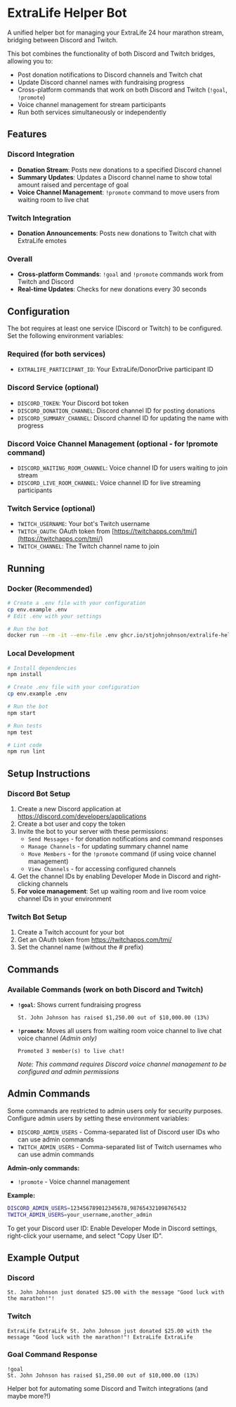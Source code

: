 # ExtraLife Helper Bot

A unified helper bot for managing your ExtraLife 24 hour marathon stream, bridging between Discord and Twitch.

This bot combines the functionality of both Discord and Twitch bridges, allowing you to:
- Post donation notifications to Discord channels and Twitch chat
- Update Discord channel names with fundraising progress
- Cross-platform commands that work on both Discord and Twitch (`!goal`, `!promote`)
- Voice channel management for stream participants
- Run both services simultaneously or independently

## Features

### Discord Integration
- **Donation Stream**: Posts new donations to a specified Discord channel
- **Summary Updates**: Updates a Discord channel name to show total amount raised and percentage of goal
- **Voice Channel Management**: `!promote` command to move users from waiting room to live chat

### Twitch Integration  
- **Donation Announcements**: Posts new donations to Twitch chat with ExtraLife emotes

### Overall
- **Cross-platform Commands**: `!goal` and `!promote` commands work from Twitch and Discord
- **Real-time Updates**: Checks for new donations every 30 seconds

## Configuration

The bot requires at least one service (Discord or Twitch) to be configured. Set the following environment variables:

### Required (for both services)
- `EXTRALIFE_PARTICIPANT_ID`: Your ExtraLife/DonorDrive participant ID

### Discord Service (optional)
- `DISCORD_TOKEN`: Your Discord bot token
- `DISCORD_DONATION_CHANNEL`: Discord channel ID for posting donations
- `DISCORD_SUMMARY_CHANNEL`: Discord channel ID for updating the name with progress

### Discord Voice Channel Management (optional - for !promote command)
- `DISCORD_WAITING_ROOM_CHANNEL`: Voice channel ID for users waiting to join stream
- `DISCORD_LIVE_ROOM_CHANNEL`: Voice channel ID for live streaming participants

### Twitch Service (optional)  
- `TWITCH_USERNAME`: Your bot's Twitch username
- `TWITCH_OAUTH`: OAuth token from [https://twitchapps.com/tmi/](https://twitchapps.com/tmi/)
- `TWITCH_CHANNEL`: The Twitch channel name to join

## Running

### Docker (Recommended)

```bash
# Create a .env file with your configuration
cp env.example .env
# Edit .env with your settings

# Run the bot
docker run --rm -it --env-file .env ghcr.io/stjohnjohnson/extralife-helper-bot:latest
```

### Local Development

```bash
# Install dependencies
npm install

# Create .env file with your configuration
cp env.example .env

# Run the bot
npm start

# Run tests
npm test

# Lint code
npm run lint
```

## Setup Instructions

### Discord Bot Setup
1. Create a new Discord application at https://discord.com/developers/applications
2. Create a bot user and copy the token
3. Invite the bot to your server with these permissions:
   - `Send Messages` - for donation notifications and command responses
   - `Manage Channels` - for updating summary channel name
   - `Move Members` - for the `!promote` command (if using voice channel management)
   - `View Channels` - for accessing configured channels
4. Get the channel IDs by enabling Developer Mode in Discord and right-clicking channels
5. **For voice management**: Set up waiting room and live room voice channel IDs in your environment

### Twitch Bot Setup  
1. Create a Twitch account for your bot
2. Get an OAuth token from https://twitchapps.com/tmi/
3. Set the channel name (without the # prefix)

## Commands

### Available Commands (work on both Discord and Twitch)
- **`!goal`**: Shows current fundraising progress
  ```
  St. John Johnson has raised $1,250.00 out of $10,000.00 (13%)
  ```

- **`!promote`**: Moves all users from waiting room voice channel to live chat voice channel *(Admin only)*
  ```
  Promoted 3 member(s) to live chat!
  ```
  *Note: This command requires Discord voice channel management to be configured and admin permissions*

## Admin Commands

Some commands are restricted to admin users only for security purposes. Configure admin users by setting these environment variables:

- `DISCORD_ADMIN_USERS` - Comma-separated list of Discord user IDs who can use admin commands
- `TWITCH_ADMIN_USERS` - Comma-separated list of Twitch usernames who can use admin commands

**Admin-only commands:**
- `!promote` - Voice channel management

**Example:**
```bash
DISCORD_ADMIN_USERS=123456789012345678,987654321098765432
TWITCH_ADMIN_USERS=your_username,another_admin
```

To get your Discord user ID: Enable Developer Mode in Discord settings, right-click your username, and select "Copy User ID".

## Example Output

### Discord
```
St. John Johnson just donated $25.00 with the message "Good luck with the marathon!"!
```

### Twitch  
```
ExtraLife ExtraLife St. John Johnson just donated $25.00 with the message "Good luck with the marathon!"! ExtraLife ExtraLife
```

### Goal Command Response
```
!goal
St. John Johnson has raised $1,250.00 out of $10,000.00 (13%)
```
Helper bot for automating some Discord and Twitch integrations (and maybe more?!)
